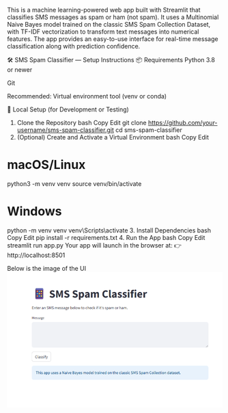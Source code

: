 This is a machine learning-powered web app built with Streamlit that classifies SMS messages as spam or ham (not spam). It uses a Multinomial Naive Bayes model trained on the classic SMS Spam Collection Dataset, with TF-IDF vectorization to transform text messages into numerical features. The app provides an easy-to-use interface for real-time message classification along with prediction confidence.




🛠️ SMS Spam Classifier — Setup Instructions
📦 Requirements
Python 3.8 or newer

Git

Recommended: Virtual environment tool (venv or conda)

🔧 Local Setup (for Development or Testing)
1. Clone the Repository
bash
Copy
Edit
git clone https://github.com/your-username/sms-spam-classifier.git
cd sms-spam-classifier
2. (Optional) Create and Activate a Virtual Environment
bash
Copy
Edit
# macOS/Linux
python3 -m venv venv
source venv/bin/activate

# Windows
python -m venv venv
venv\Scripts\activate
3. Install Dependencies
bash
Copy
Edit
pip install -r requirements.txt
4. Run the App
bash
Copy
Edit
streamlit run app.py
Your app will launch in the browser at:
👉 http://localhost:8501



Below is the image of the UI
![alt text](image-1.png)